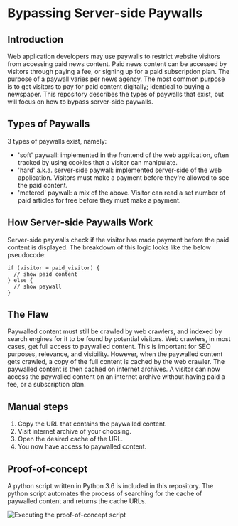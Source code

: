 # Bypassing Server-side Paywalls
## Introduction
Web application developers may use paywalls to restrict website visitors from accessing paid news content. Paid news content can be accessed by visitors through paying a fee, or signing up for a paid subscription plan. The purpose of a paywall varies per news agency. The most common purpose is to get visitors to pay for paid content digitally; identical to buying a newspaper. This repository describes the types of paywalls that exist, but will focus on how to bypass server-side paywalls.

## Types of Paywalls
3 types of paywalls exist, namely:
- 'soft' paywall: implemented in the frontend of the web application, often tracked by using cookies that a visitor can manipulate.
- 'hard' a.k.a. server-side paywall: implemented server-side of the web application. Visitors must make a payment before they're allowed to see the paid content.
- 'metered' paywall: a mix of the above. Visitor can read a set number of paid articles for free before they must make a payment.

## How Server-side Paywalls Work
Server-side paywalls check if the visitor has made payment before the paid content is displayed. The breakdown of this logic looks like the below pseudocode:
```
if (visitor = paid_visitor) {
  // show paid content
} else {
  // show paywall
}
```

## The Flaw
Paywalled content must still be crawled by web crawlers, and indexed by search engines for it to be found by potential visitors. Web crawlers, in most cases, get full access to paywalled content. This is important for SEO purposes, relevance, and visibility. However, when the paywalled content gets crawled, a copy of the full content is cached by the web crawler. The paywalled content is then cached on internet archives. A visitor can now access the paywalled content on an internet archive without having paid a fee, or a subscription plan.

## Manual steps
1. Copy the URL that contains the paywalled content.
2. Visit internet archive of your choosing.
3. Open the desired cache of the URL.
4. You now have access to paywalled content.

## Proof-of-concept
A python script written in Python 3.6 is included in this repository. The python script automates the process of searching for the cache of paywalled content and returns the cache URLs.

![Executing the proof-of-concept script](https://github.com/stefanhesselman/paywall-bypass/blob/main/poc.gif?raw=true)
